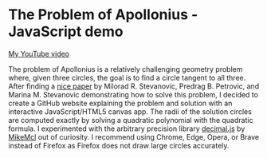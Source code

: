 # The Problem of Apollonius - JavaScript demo

[My YouTube video](https://www.youtube.com/watch?v=_KbA55qvSqE)

The problem of Apollonius is a relatively challenging geometry problem where, given three circles, the goal is to find a circle tangent to all three. After finding a [nice paper](https://forumgeom.fau.edu/FG2017volume17/FG201735.pdf) by Milorad R. Stevanovic, Predrag B. Petrovic, and Marina M. Stevanovic demonstrating how to solve this problem, I decided to create a GitHub website explaining the problem and solution with an interactive JavaScript/HTML5 canvas app. The radii of the solution circles are computed exactly by solving a quadratic polynomial with the quadratic formula. I experimented with the arbitrary precision library [decimal.js](https://github.com/MikeMcl/decimal.js) by [MikeMcl](https://github.com/MikeMcl) out of curiosity. I recommend using Chrome, Edge, Opera, or Brave instead of Firefox as Firefox does not draw large circles accurately.
